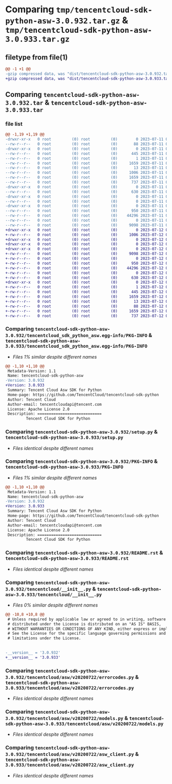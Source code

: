 # Comparing `tmp/tencentcloud-sdk-python-asw-3.0.932.tar.gz` & `tmp/tencentcloud-sdk-python-asw-3.0.933.tar.gz`

## filetype from file(1)

```diff
@@ -1 +1 @@
-gzip compressed data, was "dist/tencentcloud-sdk-python-asw-3.0.932.tar", last modified: Tue Jul 11 00:30:42 2023, max compression
+gzip compressed data, was "dist/tencentcloud-sdk-python-asw-3.0.933.tar", last modified: Wed Jul 12 00:19:27 2023, max compression
```

## Comparing `tencentcloud-sdk-python-asw-3.0.932.tar` & `tencentcloud-sdk-python-asw-3.0.933.tar`

### file list

```diff
@@ -1,19 +1,19 @@
-drwxr-xr-x   0 root         (0) root         (0)        0 2023-07-11 00:30:42.000000 tencentcloud-sdk-python-asw-3.0.932/
--rw-r--r--   0 root         (0) root         (0)       88 2023-07-11 00:30:42.000000 tencentcloud-sdk-python-asw-3.0.932/setup.cfg
-drwxr-xr-x   0 root         (0) root         (0)        0 2023-07-11 00:30:42.000000 tencentcloud-sdk-python-asw-3.0.932/tencentcloud_sdk_python_asw.egg-info/
--rw-r--r--   0 root         (0) root         (0)      445 2023-07-11 00:30:42.000000 tencentcloud-sdk-python-asw-3.0.932/tencentcloud_sdk_python_asw.egg-info/SOURCES.txt
--rw-r--r--   0 root         (0) root         (0)        1 2023-07-11 00:30:42.000000 tencentcloud-sdk-python-asw-3.0.932/tencentcloud_sdk_python_asw.egg-info/dependency_links.txt
--rw-r--r--   0 root         (0) root         (0)     1659 2023-07-11 00:30:42.000000 tencentcloud-sdk-python-asw-3.0.932/tencentcloud_sdk_python_asw.egg-info/PKG-INFO
--rw-r--r--   0 root         (0) root         (0)       13 2023-07-11 00:30:42.000000 tencentcloud-sdk-python-asw-3.0.932/tencentcloud_sdk_python_asw.egg-info/top_level.txt
--rw-r--r--   0 root         (0) root         (0)     1006 2023-07-11 00:30:42.000000 tencentcloud-sdk-python-asw-3.0.932/setup.py
--rw-r--r--   0 root         (0) root         (0)     1659 2023-07-11 00:30:42.000000 tencentcloud-sdk-python-asw-3.0.932/PKG-INFO
--rw-r--r--   0 root         (0) root         (0)      737 2023-07-11 00:30:42.000000 tencentcloud-sdk-python-asw-3.0.932/README.rst
-drwxr-xr-x   0 root         (0) root         (0)        0 2023-07-11 00:30:42.000000 tencentcloud-sdk-python-asw-3.0.932/tencentcloud/
--rw-r--r--   0 root         (0) root         (0)      630 2023-07-11 00:30:42.000000 tencentcloud-sdk-python-asw-3.0.932/tencentcloud/__init__.py
-drwxr-xr-x   0 root         (0) root         (0)        0 2023-07-11 00:30:42.000000 tencentcloud-sdk-python-asw-3.0.932/tencentcloud/asw/
--rw-r--r--   0 root         (0) root         (0)        0 2023-07-11 00:30:42.000000 tencentcloud-sdk-python-asw-3.0.932/tencentcloud/asw/__init__.py
-drwxr-xr-x   0 root         (0) root         (0)        0 2023-07-11 00:30:42.000000 tencentcloud-sdk-python-asw-3.0.932/tencentcloud/asw/v20200722/
--rw-r--r--   0 root         (0) root         (0)      950 2023-07-11 00:30:42.000000 tencentcloud-sdk-python-asw-3.0.932/tencentcloud/asw/v20200722/errorcodes.py
--rw-r--r--   0 root         (0) root         (0)    44296 2023-07-11 00:30:42.000000 tencentcloud-sdk-python-asw-3.0.932/tencentcloud/asw/v20200722/models.py
--rw-r--r--   0 root         (0) root         (0)        0 2023-07-11 00:30:42.000000 tencentcloud-sdk-python-asw-3.0.932/tencentcloud/asw/v20200722/__init__.py
--rw-r--r--   0 root         (0) root         (0)     9098 2023-07-11 00:30:42.000000 tencentcloud-sdk-python-asw-3.0.932/tencentcloud/asw/v20200722/asw_client.py
+drwxr-xr-x   0 root         (0) root         (0)        0 2023-07-12 00:19:27.000000 tencentcloud-sdk-python-asw-3.0.933/
+-rw-r--r--   0 root         (0) root         (0)     1006 2023-07-12 00:19:27.000000 tencentcloud-sdk-python-asw-3.0.933/setup.py
+drwxr-xr-x   0 root         (0) root         (0)        0 2023-07-12 00:19:27.000000 tencentcloud-sdk-python-asw-3.0.933/tencentcloud/
+drwxr-xr-x   0 root         (0) root         (0)        0 2023-07-12 00:19:27.000000 tencentcloud-sdk-python-asw-3.0.933/tencentcloud/asw/
+drwxr-xr-x   0 root         (0) root         (0)        0 2023-07-12 00:19:27.000000 tencentcloud-sdk-python-asw-3.0.933/tencentcloud/asw/v20200722/
+-rw-r--r--   0 root         (0) root         (0)     9098 2023-07-12 00:19:27.000000 tencentcloud-sdk-python-asw-3.0.933/tencentcloud/asw/v20200722/asw_client.py
+-rw-r--r--   0 root         (0) root         (0)        0 2023-07-12 00:19:27.000000 tencentcloud-sdk-python-asw-3.0.933/tencentcloud/asw/v20200722/__init__.py
+-rw-r--r--   0 root         (0) root         (0)      950 2023-07-12 00:19:27.000000 tencentcloud-sdk-python-asw-3.0.933/tencentcloud/asw/v20200722/errorcodes.py
+-rw-r--r--   0 root         (0) root         (0)    44296 2023-07-12 00:19:27.000000 tencentcloud-sdk-python-asw-3.0.933/tencentcloud/asw/v20200722/models.py
+-rw-r--r--   0 root         (0) root         (0)        0 2023-07-12 00:19:27.000000 tencentcloud-sdk-python-asw-3.0.933/tencentcloud/asw/__init__.py
+-rw-r--r--   0 root         (0) root         (0)      630 2023-07-12 00:19:27.000000 tencentcloud-sdk-python-asw-3.0.933/tencentcloud/__init__.py
+drwxr-xr-x   0 root         (0) root         (0)        0 2023-07-12 00:19:27.000000 tencentcloud-sdk-python-asw-3.0.933/tencentcloud_sdk_python_asw.egg-info/
+-rw-r--r--   0 root         (0) root         (0)        1 2023-07-12 00:19:27.000000 tencentcloud-sdk-python-asw-3.0.933/tencentcloud_sdk_python_asw.egg-info/dependency_links.txt
+-rw-r--r--   0 root         (0) root         (0)      445 2023-07-12 00:19:27.000000 tencentcloud-sdk-python-asw-3.0.933/tencentcloud_sdk_python_asw.egg-info/SOURCES.txt
+-rw-r--r--   0 root         (0) root         (0)     1659 2023-07-12 00:19:27.000000 tencentcloud-sdk-python-asw-3.0.933/tencentcloud_sdk_python_asw.egg-info/PKG-INFO
+-rw-r--r--   0 root         (0) root         (0)       13 2023-07-12 00:19:27.000000 tencentcloud-sdk-python-asw-3.0.933/tencentcloud_sdk_python_asw.egg-info/top_level.txt
+-rw-r--r--   0 root         (0) root         (0)       88 2023-07-12 00:19:27.000000 tencentcloud-sdk-python-asw-3.0.933/setup.cfg
+-rw-r--r--   0 root         (0) root         (0)     1659 2023-07-12 00:19:27.000000 tencentcloud-sdk-python-asw-3.0.933/PKG-INFO
+-rw-r--r--   0 root         (0) root         (0)      737 2023-07-12 00:19:27.000000 tencentcloud-sdk-python-asw-3.0.933/README.rst
```

### Comparing `tencentcloud-sdk-python-asw-3.0.932/tencentcloud_sdk_python_asw.egg-info/PKG-INFO` & `tencentcloud-sdk-python-asw-3.0.933/tencentcloud_sdk_python_asw.egg-info/PKG-INFO`

 * *Files 1% similar despite different names*

```diff
@@ -1,10 +1,10 @@
 Metadata-Version: 1.1
 Name: tencentcloud-sdk-python-asw
-Version: 3.0.932
+Version: 3.0.933
 Summary: Tencent Cloud Asw SDK for Python
 Home-page: https://github.com/TencentCloud/tencentcloud-sdk-python
 Author: Tencent Cloud
 Author-email: tencentcloudapi@tencent.com
 License: Apache License 2.0
 Description: ============================
         Tencent Cloud SDK for Python
```

### Comparing `tencentcloud-sdk-python-asw-3.0.932/setup.py` & `tencentcloud-sdk-python-asw-3.0.933/setup.py`

 * *Files identical despite different names*

### Comparing `tencentcloud-sdk-python-asw-3.0.932/PKG-INFO` & `tencentcloud-sdk-python-asw-3.0.933/PKG-INFO`

 * *Files 1% similar despite different names*

```diff
@@ -1,10 +1,10 @@
 Metadata-Version: 1.1
 Name: tencentcloud-sdk-python-asw
-Version: 3.0.932
+Version: 3.0.933
 Summary: Tencent Cloud Asw SDK for Python
 Home-page: https://github.com/TencentCloud/tencentcloud-sdk-python
 Author: Tencent Cloud
 Author-email: tencentcloudapi@tencent.com
 License: Apache License 2.0
 Description: ============================
         Tencent Cloud SDK for Python
```

### Comparing `tencentcloud-sdk-python-asw-3.0.932/README.rst` & `tencentcloud-sdk-python-asw-3.0.933/README.rst`

 * *Files identical despite different names*

### Comparing `tencentcloud-sdk-python-asw-3.0.932/tencentcloud/__init__.py` & `tencentcloud-sdk-python-asw-3.0.933/tencentcloud/__init__.py`

 * *Files 0% similar despite different names*

```diff
@@ -10,8 +10,8 @@
 # Unless required by applicable law or agreed to in writing, software
 # distributed under the License is distributed on an "AS IS" BASIS,
 # WITHOUT WARRANTIES OR CONDITIONS OF ANY KIND, either express or implied.
 # See the License for the specific language governing permissions and
 # limitations under the License.
 
 
-__version__ = '3.0.932'
+__version__ = '3.0.933'
```

### Comparing `tencentcloud-sdk-python-asw-3.0.932/tencentcloud/asw/v20200722/errorcodes.py` & `tencentcloud-sdk-python-asw-3.0.933/tencentcloud/asw/v20200722/errorcodes.py`

 * *Files identical despite different names*

### Comparing `tencentcloud-sdk-python-asw-3.0.932/tencentcloud/asw/v20200722/models.py` & `tencentcloud-sdk-python-asw-3.0.933/tencentcloud/asw/v20200722/models.py`

 * *Files identical despite different names*

### Comparing `tencentcloud-sdk-python-asw-3.0.932/tencentcloud/asw/v20200722/asw_client.py` & `tencentcloud-sdk-python-asw-3.0.933/tencentcloud/asw/v20200722/asw_client.py`

 * *Files identical despite different names*

